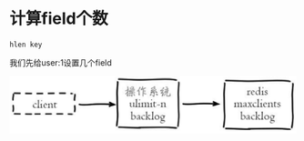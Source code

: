 # 计算field个数

```text
hlen key
```

我们先给user:1设置几个field

![](../../.gitbook/assets/image%20%28122%29.png)

